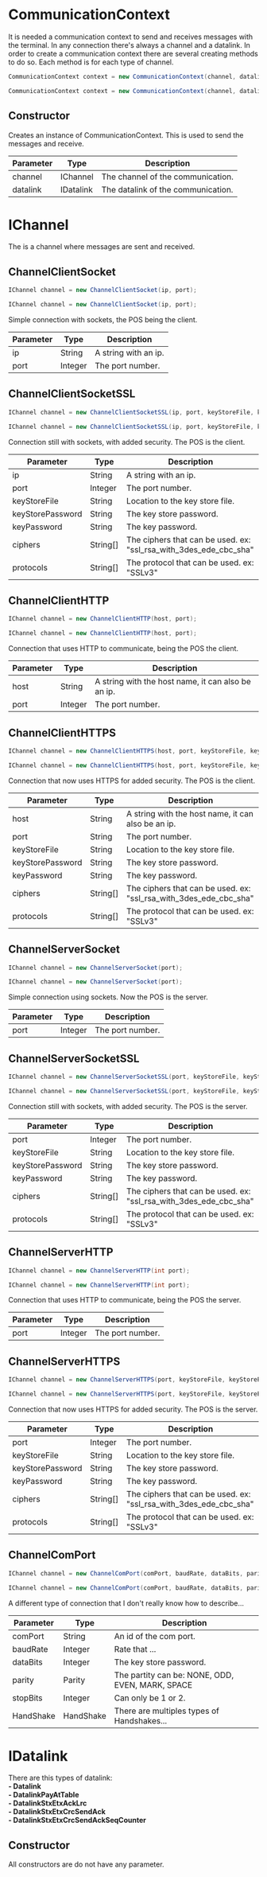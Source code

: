 # CommunicationContext
It is needed a communication context to send and receives messages with the terminal.
In any connection there's always a channel and a datalink. In order to create a communication context there are several creating methods to do so.
Each method is for each type of channel.

```java
CommunicationContext context = new CommunicationContext(channel, datalink);
```

```csharp
CommunicationContext context = new CommunicationContext(channel, datalink);
```

## Constructor
Creates an instance of CommunicationContext. This is used to send the messages and receive.

Parameter| Type | Description
---------| ---- | -----------
channel | IChannel | The channel of the communication.
datalink | IDatalink | The datalink of the communication.

# IChannel
The is a channel where messages are sent and received.

## ChannelClientSocket
```java
IChannel channel = new ChannelClientSocket(ip, port);
```
```csharp
IChannel channel = new ChannelClientSocket(ip, port);
```

Simple connection with sockets, the POS being the client.

Parameter| Type | Description
---------| ---- | -----------
ip | String | A string with an ip.
port | Integer | The port number.

## ChannelClientSocketSSL
```java
IChannel channel = new ChannelClientSocketSSL(ip, port, keyStoreFile, keyStorePassword, keyPassword, ciphers, protocols);
```
```csharp
IChannel channel = new ChannelClientSocketSSL(ip, port, keyStoreFile, keyStorePassword, keyPassword, ciphers, protocols):
```

Connection still with sockets, with added security. The POS is the client.

Parameter| Type | Description
---------| ---- | -----------
ip | String | A string with an ip.
port | Integer | The port number.
keyStoreFile | String | Location to the key store file.
keyStorePassword | String | The key store password.
keyPassword | String | The key password.
ciphers | String[] | The ciphers that can be used. ex: "ssl_rsa_with_3des_ede_cbc_sha"
protocols | String[] | The protocol that can be used. ex: "SSLv3"

## ChannelClientHTTP
```java
IChannel channel = new ChannelClientHTTP(host, port);
```
```csharp
IChannel channel = new ChannelClientHTTP(host, port);
```

Connection that uses HTTP to communicate, being the POS the client.

Parameter| Type | Description
---------| ---- | -----------
host | String | A string with the host name, it can also be an ip.
port | Integer | The port number.

## ChannelClientHTTPS
```java
IChannel channel = new ChannelClientHTTPS(host, port, keyStoreFile, keyStorePassword, keyPassword, ciphers, protocols);
```
```csharp
IChannel channel = new ChannelClientHTTPS(host, port, keyStoreFile, keyStorePassword, keyPassword, ciphers, protocols);
```

Connection that now uses HTTPS for added security. The POS is the client.

Parameter| Type | Description
---------| ---- | -----------
host | String | A string with the host name, it can also be an ip.
port | String | The port number.
keyStoreFile | String | Location to the key store file.
keyStorePassword | String | The key store password.
keyPassword | String | The key password.
ciphers | String[] | The ciphers that can be used. ex: "ssl_rsa_with_3des_ede_cbc_sha"
protocols | String[] | The protocol that can be used. ex: "SSLv3"

## ChannelServerSocket
```java
IChannel channel = new ChannelServerSocket(port);
```
```csharp
IChannel channel = new ChannelServerSocket(port);
```

Simple connection using sockets. Now the POS is the server.

Parameter| Type | Description
---------| ---- | -----------
port | Integer | The port number.

## ChannelServerSocketSSL
```java
IChannel channel = new ChannelServerSocketSSL(port, keyStoreFile, keyStorePassword, Password, ciphers, protocols);
```
```csharp
IChannel channel = new ChannelServerSocketSSL(port, keyStoreFile, keyStorePassword, Password, ciphers, protocols);
```

Connection still with sockets, with added security. The POS is the server.

Parameter| Type | Description
---------| ---- | -----------
port | Integer | The port number.
keyStoreFile | String | Location to the key store file.
keyStorePassword | String | The key store password.
keyPassword | String | The key password.
ciphers | String[] | The ciphers that can be used. ex: "ssl_rsa_with_3des_ede_cbc_sha"
protocols | String[] | The protocol that can be used. ex: "SSLv3"

## ChannelServerHTTP
```java
IChannel channel = new ChannelServerHTTP(int port);
```
```csharp
IChannel channel = new ChannelServerHTTP(int port);
```

Connection that uses HTTP to communicate, being the POS the server.

Parameter| Type | Description
---------| ---- | -----------
port | Integer | The port number.

## ChannelServerHTTPS
```java
IChannel channel = new ChannelServerHTTPS(port, keyStoreFile, keyStorePassword, keyPassword, ciphers, protocols);
```
```csharp
IChannel channel = new ChannelServerHTTPS(port, keyStoreFile, keyStorePassword, keyPassword, ciphers, protocols);
```

Connection that now uses HTTPS for added security. The POS is the server.

Parameter| Type | Description
---------| ---- | -----------
port | Integer | The port number.
keyStoreFile | String | Location to the key store file.
keyStorePassword | String | The key store password.
keyPassword | String | The key password.
ciphers | String[] | The ciphers that can be used. ex: "ssl_rsa_with_3des_ede_cbc_sha"
protocols | String[] | The protocol that can be used. ex: "SSLv3"

## ChannelComPort
```java
IChannel channel = new ChannelComPort(comPort, baudRate, dataBits, parity, stopBits, handshake);
```
```csharp
IChannel channel = new ChannelComPort(comPort, baudRate, dataBits, parity, stopBits, handshake);
```

A different type of connection that I don't really know how to describe...

Parameter| Type | Description
---------| ---- | -----------
comPort | String | An id of the com port.
baudRate | Integer | Rate that ...
dataBits | Integer | The key store password.
parity | Parity | The partity can be: NONE, ODD, EVEN, MARK, SPACE
stopBits | Integer | Can only be 1 or 2.
HandShake | HandShake | There are multiples types of Handshakes...

# IDatalink
There are this types of datalink:  
**- Datalink**  
**- DatalinkPayAtTable**  
**- DatalinkStxEtxAckLrc**  
**- DatalinkStxEtxCrcSendAck**  
**- DatalinkStxEtxCrcSendAckSeqCounter**  

## Constructor
All constructors are do not have any parameter.
